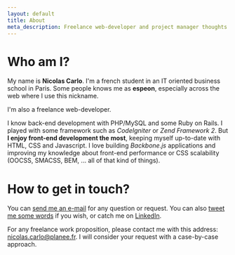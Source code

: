 ```yaml
---
layout: default
title: About
meta_description: Freelance web-developer and project manager thoughts. Who am I and how to get in touch.
---
```


# Who am I?

My name is **Nicolas Carlo**. I'm a french student in an IT oriented business school in Paris.
Some people knows me as **espeon**, especially across the web where I use this nickname.

I'm also a freelance web-developer.

I know back-end development with PHP/MySQL and some Ruby on Rails. I played with some framework such as *CodeIgniter* or *Zend Framework 2*.
But **I enjoy front-end development the most**, keeping myself up-to-date with HTML, CSS and Javascript. I love building *Backbone.js* applications and improving my knowledge about front-end performance or CSS scalability (OOCSS, SMACSS, BEM, ... all of that kind of things).


# How to get in touch?

You can [send me an e-mail](mailto:nicolascarlo.espeon@gmail.com) for any question or request.
You can also <a href="http://twitter.com/?status=@nicoespeon%20>%20" target="_blank">tweet me some words</a> if you wish, or catch me on <a href="http://fr.linkedin.com/pub/nicolas-carlo/3b/b24/95/" target="_blank">LinkedIn</a>.

For any freelance work proposition, please contact me with this address: <nicolas.carlo@planee.fr>.
I will consider your request with a case-by-case approach.